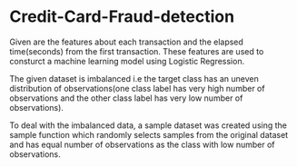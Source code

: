 # Credit-Card-Fraud-detection

Given are the features about each transaction and the elapsed time(seconds) from the first transaction. These features are used to consturct a machine learning model using Logistic Regression.

The given dataset is imbalanced i.e the target class has an uneven distribution of observations(one class label has very high number of observations and the other class label has very low number of observations).

To deal with the imbalanced data, a sample dataset was created using the sample function which randomly selects samples from the original dataset and has equal number of observations as the class with low number of observations.

